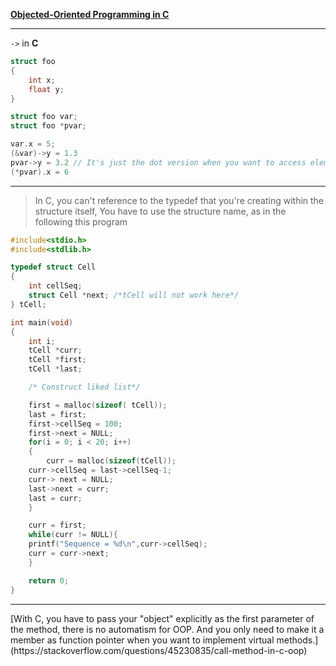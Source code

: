 [**Objected-Oriented Programming in C**](https://www.codementor.io/michaelsafyan/object-oriented-programming-in-c-du1081gw2)
<hr>

`->` in **C**
```c
struct foo
{
    int x;
    float y;
}

struct foo var;
struct foo *pvar;

var.x = 5;
(&var)->y = 1.3
pvar->y = 3.2 // It's just the dot version when you want to access elements of a struct/class that is a pointer instead of a reference.
(*pvar).x = 6
```
<hr>

> In C, you can't reference to the typedef that you're creating within the structure itself, You have to use the structure name, as in the following this program

```c
#include<stdio.h>
#include<stdlib.h>

typedef struct Cell
{
    int cellSeq;
    struct Cell *next; /*tCell will not work here*/
} tCell;

int main(void)
{
    int i;
    tCell *curr;
    tCell *first;
    tCell *last;

    /* Construct liked list*/

    first = malloc(sizeof( tCell));
    last = first;
    first->cellSeq = 100;
    first->next = NULL;
    for(i = 0; i < 20; i++)
    {
        curr = malloc(sizeof(tCell));
	curr->cellSeq = last->cellSeq-1;
	curr-> next = NULL;
	last->next = curr;
	last = curr;
    }

    curr = first;
    while(curr != NULL){
	printf("Sequence = %d\n",curr->cellSeq);
	curr = curr->next;
    }

    return 0;
}
```
<hr>
[With C, you have to pass your "object" explicitly as the first parameter of the method, there is no automatism for OOP. And you only need to make it a member as function pointer when you want to implement virtual methods.](https://stackoverflow.com/questions/45230835/call-method-in-c-oop)
